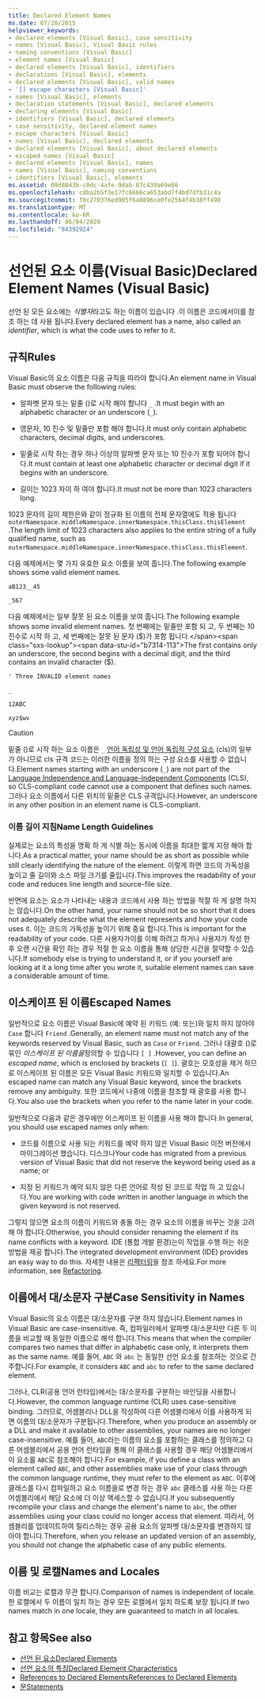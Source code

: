 ```yaml
---
title: Declared Element Names
ms.date: 07/20/2015
helpviewer_keywords:
- declared elements [Visual Basic], case sensitivity
- names [Visual Basic], Visual Basic rules
- naming conventions [Visual Basic]
- element names [Visual Basic]
- declared elements [Visual Basic], identifiers
- declarations [Visual Basic], elements
- declared elements [Visual Basic], valid names
- '[] escape characters [Visual Basic]'
- names [Visual Basic], elements
- declaration statements [Visual Basic], declared elements
- declaring elements [Visual Basic]
- identifiers [Visual Basic], declared elements
- case sensitivity, declared element names
- escape characters [Visual Basic]
- names [Visual Basic], declared elements
- declared elements [Visual Basic], about declared elements
- escaped names [Visual Basic]
- declared elements [Visual Basic], names
- names [Visual Basic], naming conventions
- identifiers [Visual Basic], elements
ms.assetid: 09d8843b-c0dc-4afe-9dab-87c439a69e66
ms.openlocfilehash: cdba2b5f3e17fc6666ca653abd7f4bd7dfb31c4a
ms.sourcegitcommit: f8c270376ed905f6a8896ce0fe25b4f4b38ff498
ms.translationtype: MT
ms.contentlocale: ko-KR
ms.lasthandoff: 06/04/2020
ms.locfileid: "84392924"
---
```

# <a name="declared-element-names-visual-basic"></a><span data-ttu-id="b7314-102">선언된 요소 이름(Visual Basic)</span><span class="sxs-lookup"><span data-stu-id="b7314-102">Declared Element Names (Visual Basic)</span></span>
<span data-ttu-id="b7314-103">선언 된 모든 요소에는 *식별자*라고도 하는 이름이 있습니다 .이 이름은 코드에서이를 참조 하는 데 사용 됩니다.</span><span class="sxs-lookup"><span data-stu-id="b7314-103">Every declared element has a name, also called an *identifier*, which is what the code uses to refer to it.</span></span>  
  
## <a name="rules"></a><span data-ttu-id="b7314-104">규칙</span><span class="sxs-lookup"><span data-stu-id="b7314-104">Rules</span></span>  
 <span data-ttu-id="b7314-105">Visual Basic의 요소 이름은 다음 규칙을 따라야 합니다.</span><span class="sxs-lookup"><span data-stu-id="b7314-105">An element name in Visual Basic must observe the following rules:</span></span>  
  
- <span data-ttu-id="b7314-106">알파벳 문자 또는 밑줄 ()로 시작 해야 합니다 `_` .</span><span class="sxs-lookup"><span data-stu-id="b7314-106">It must begin with an alphabetic character or an underscore (`_`).</span></span>  
  
- <span data-ttu-id="b7314-107">영문자, 10 진수 및 밑줄만 포함 해야 합니다.</span><span class="sxs-lookup"><span data-stu-id="b7314-107">It must only contain alphabetic characters, decimal digits, and underscores.</span></span>  
  
- <span data-ttu-id="b7314-108">밑줄로 시작 하는 경우 하나 이상의 알파벳 문자 또는 10 진수가 포함 되어야 합니다.</span><span class="sxs-lookup"><span data-stu-id="b7314-108">It must contain at least one alphabetic character or decimal digit if it begins with an underscore.</span></span>  
  
- <span data-ttu-id="b7314-109">길이는 1023 자이 하 여야 합니다.</span><span class="sxs-lookup"><span data-stu-id="b7314-109">It must not be more than 1023 characters long.</span></span>  
  
 <span data-ttu-id="b7314-110">1023 문자의 길이 제한은와 같이 정규화 된 이름의 전체 문자열에도 적용 됩니다 `outerNamespace.middleNamespace.innerNamespace.thisClass.thisElement` .</span><span class="sxs-lookup"><span data-stu-id="b7314-110">The length limit of 1023 characters also applies to the entire string of a fully qualified name, such as `outerNamespace.middleNamespace.innerNamespace.thisClass.thisElement`.</span></span>  
  
 <span data-ttu-id="b7314-111">다음 예제에서는 몇 가지 유효한 요소 이름을 보여 줍니다.</span><span class="sxs-lookup"><span data-stu-id="b7314-111">The following example shows some valid element names.</span></span>  
  
 `aB123__45`  
  
 `_567`  
  
 <span data-ttu-id="b7314-112">다음 예제에서는 일부 잘못 된 요소 이름을 보여 줍니다.</span><span class="sxs-lookup"><span data-stu-id="b7314-112">The following example shows some invalid element names.</span></span> <span data-ttu-id="b7314-113">첫 번째에는 밑줄만 포함 되 고, 두 번째는 10 진수로 시작 하 고, 세 번째에는 잘못 된 문자 ($)가 포함 됩니다.</span><span class="sxs-lookup"><span data-stu-id="b7314-113">The first contains only an underscore, the second begins with a decimal digit, and the third contains an invalid character ($).</span></span>  
  
 `' Three INVALID element names`  
  
 `_`  
  
 `12ABC`  
  
 `xyz$wv`  
  
> [!CAUTION]
> <span data-ttu-id="b7314-114">밑줄 ()로 시작 하는 요소 이름은 `_` [언어 독립성 및 언어 독립적 구성 요소](../../../../standard/language-independence-and-language-independent-components.md) (cls)의 일부가 아니므로 cls 규격 코드는 이러한 이름을 정의 하는 구성 요소를 사용할 수 없습니다.</span><span class="sxs-lookup"><span data-stu-id="b7314-114">Element names starting with an underscore (`_`) are not part of the [Language Independence and Language-Independent Components](../../../../standard/language-independence-and-language-independent-components.md) (CLS), so CLS-compliant code cannot use a component that defines such names.</span></span> <span data-ttu-id="b7314-115">그러나 요소 이름에서 다른 위치의 밑줄은 CLS 규격입니다.</span><span class="sxs-lookup"><span data-stu-id="b7314-115">However, an underscore in any other position in an element name is CLS-compliant.</span></span>  
  
### <a name="name-length-guidelines"></a><span data-ttu-id="b7314-116">이름 길이 지침</span><span class="sxs-lookup"><span data-stu-id="b7314-116">Name Length Guidelines</span></span>  
 <span data-ttu-id="b7314-117">실제로는 요소의 특성을 명확 하 게 식별 하는 동시에 이름을 최대한 짧게 지정 해야 합니다.</span><span class="sxs-lookup"><span data-stu-id="b7314-117">As a practical matter, your name should be as short as possible while still clearly identifying the nature of the element.</span></span> <span data-ttu-id="b7314-118">이렇게 하면 코드의 가독성을 높이고 줄 길이와 소스 파일 크기를 줄입니다.</span><span class="sxs-lookup"><span data-stu-id="b7314-118">This improves the readability of your code and reduces line length and source-file size.</span></span>  
  
 <span data-ttu-id="b7314-119">반면에 요소는 요소가 나타내는 내용과 코드에서 사용 하는 방법을 적절 하 게 설명 하지는 않습니다.</span><span class="sxs-lookup"><span data-stu-id="b7314-119">On the other hand, your name should not be so short that it does not adequately describe what the element represents and how your code uses it.</span></span> <span data-ttu-id="b7314-120">이는 코드의 가독성을 높이기 위해 중요 합니다.</span><span class="sxs-lookup"><span data-stu-id="b7314-120">This is important for the readability of your code.</span></span> <span data-ttu-id="b7314-121">다른 사용자가이를 이해 하려고 하거나 사용자가 작성 한 후 오랜 시간을 확인 하는 경우 적절 한 요소 이름을 통해 상당한 시간을 절약할 수 있습니다.</span><span class="sxs-lookup"><span data-stu-id="b7314-121">If somebody else is trying to understand it, or if you yourself are looking at it a long time after you wrote it, suitable element names can save a considerable amount of time.</span></span>  
  
## <a name="escaped-names"></a><span data-ttu-id="b7314-122">이스케이프 된 이름</span><span class="sxs-lookup"><span data-stu-id="b7314-122">Escaped Names</span></span>  
 <span data-ttu-id="b7314-123">일반적으로 요소 이름은 Visual Basic에 예약 된 키워드 (예: 또는)와 일치 하지 않아야 `Case` 합니다 `Friend` .</span><span class="sxs-lookup"><span data-stu-id="b7314-123">Generally, an element name must not match any of the keywords reserved by Visual Basic, such as `Case` or `Friend`.</span></span> <span data-ttu-id="b7314-124">그러나 대괄호 ()로 묶인 *이스케이프 된 이름을*정의할 수 있습니다 `[ ]` .</span><span class="sxs-lookup"><span data-stu-id="b7314-124">However, you can define an *escaped name*, which is enclosed by brackets (`[ ]`).</span></span> <span data-ttu-id="b7314-125">괄호는 모호성을 제거 하므로 이스케이프 된 이름은 모든 Visual Basic 키워드와 일치할 수 있습니다.</span><span class="sxs-lookup"><span data-stu-id="b7314-125">An escaped name can match any Visual Basic keyword, since the brackets remove any ambiguity.</span></span> <span data-ttu-id="b7314-126">또한 코드에서 나중에 이름을 참조할 때 괄호를 사용 합니다.</span><span class="sxs-lookup"><span data-stu-id="b7314-126">You also use the brackets when you refer to the name later in your code.</span></span>  
  
 <span data-ttu-id="b7314-127">일반적으로 다음과 같은 경우에만 이스케이프 된 이름을 사용 해야 합니다.</span><span class="sxs-lookup"><span data-stu-id="b7314-127">In general, you should use escaped names only when:</span></span>  
  
- <span data-ttu-id="b7314-128">코드를 이름으로 사용 되는 키워드를 예약 하지 않은 Visual Basic 이전 버전에서 마이그레이션 했습니다. 디스크나</span><span class="sxs-lookup"><span data-stu-id="b7314-128">Your code has migrated from a previous version of Visual Basic that did not reserve the keyword being used as a name; or</span></span>  
  
- <span data-ttu-id="b7314-129">지정 된 키워드가 예약 되지 않은 다른 언어로 작성 된 코드로 작업 하 고 있습니다.</span><span class="sxs-lookup"><span data-stu-id="b7314-129">You are working with code written in another language in which the given keyword is not reserved.</span></span>  
  
 <span data-ttu-id="b7314-130">그렇지 않으면 요소의 이름이 키워드와 충돌 하는 경우 요소의 이름을 바꾸는 것을 고려해 야 합니다.</span><span class="sxs-lookup"><span data-stu-id="b7314-130">Otherwise, you should consider renaming the element if its name conflicts with a keyword.</span></span> <span data-ttu-id="b7314-131">IDE (통합 개발 환경)는이 작업을 수행 하는 쉬운 방법을 제공 합니다.</span><span class="sxs-lookup"><span data-stu-id="b7314-131">The integrated development environment (IDE) provides an easy way to do this.</span></span> <span data-ttu-id="b7314-132">자세한 내용은 [리팩터링](/visualstudio/ide/refactoring-in-visual-studio)을 참조 하세요.</span><span class="sxs-lookup"><span data-stu-id="b7314-132">For more information, see [Refactoring](/visualstudio/ide/refactoring-in-visual-studio).</span></span>  
  
## <a name="case-sensitivity-in-names"></a><span data-ttu-id="b7314-133">이름에서 대/소문자 구분</span><span class="sxs-lookup"><span data-stu-id="b7314-133">Case Sensitivity in Names</span></span>  
 <span data-ttu-id="b7314-134">Visual Basic의 요소 이름은 대/소문자를 구분 하지 않습니다.</span><span class="sxs-lookup"><span data-stu-id="b7314-134">Element names in Visual Basic are case-insensitive.</span></span> <span data-ttu-id="b7314-135">즉, 컴파일러에서 알파벳 대/소문자만 다른 두 이름을 비교할 때 동일한 이름으로 해석 합니다.</span><span class="sxs-lookup"><span data-stu-id="b7314-135">This means that when the compiler compares two names that differ in alphabetic case only, it interprets them as the same name.</span></span> <span data-ttu-id="b7314-136">예를 들어, `ABC` 와 `abc` 는 동일한 선언 요소를 참조하는 것으로 간주합니다.</span><span class="sxs-lookup"><span data-stu-id="b7314-136">For example, it considers `ABC` and `abc` to refer to the same declared element.</span></span>  
  
 <span data-ttu-id="b7314-137">그러나, CLR(공용 언어 런타임)에서는 대/소문자를 구분하는 바인딩을 사용합니다.</span><span class="sxs-lookup"><span data-stu-id="b7314-137">However, the common language runtime (CLR) uses case-sensitive binding.</span></span> <span data-ttu-id="b7314-138">그러므로, 어셈블리나 DLL을 작성하여 다른 어셈블리에서 이를 사용하게 되면 이름의 대/소문자가 구분됩니다.</span><span class="sxs-lookup"><span data-stu-id="b7314-138">Therefore, when you produce an assembly or a DLL and make it available to other assemblies, your names are no longer case-insensitive.</span></span> <span data-ttu-id="b7314-139">예를 들어, `ABC`라는 이름의 요소를 포함하는 클래스를 정의하고 다른 어셈블리에서 공용 언어 런타임을 통해 이 클래스를 사용할 경우 해당 어셈블리에서 이 요소를 `ABC`로 참조해야 합니다.</span><span class="sxs-lookup"><span data-stu-id="b7314-139">For example, if you define a class with an element called `ABC`, and other assemblies make use of your class through the common language runtime, they must refer to the element as `ABC`.</span></span> <span data-ttu-id="b7314-140">이후에 클래스를 다시 컴파일하고 요소 이름을로 변경 하는 경우 `abc` 클래스를 사용 하는 다른 어셈블리에서 해당 요소에 더 이상 액세스할 수 없습니다.</span><span class="sxs-lookup"><span data-stu-id="b7314-140">If you subsequently recompile your class and change the element's name to `abc`, the other assemblies using your class could no longer access that element.</span></span> <span data-ttu-id="b7314-141">따라서, 어셈블리를 업데이트하여 릴리스하는 경우 공용 요소의 알파벳 대/소문자를 변경하지 않아야 합니다.</span><span class="sxs-lookup"><span data-stu-id="b7314-141">Therefore, when you release an updated version of an assembly, you should not change the alphabetic case of any public elements.</span></span>  
  
## <a name="names-and-locales"></a><span data-ttu-id="b7314-142">이름 및 로캘</span><span class="sxs-lookup"><span data-stu-id="b7314-142">Names and Locales</span></span>  
 <span data-ttu-id="b7314-143">이름 비교는 로캘과 무관 합니다.</span><span class="sxs-lookup"><span data-stu-id="b7314-143">Comparison of names is independent of locale.</span></span> <span data-ttu-id="b7314-144">한 로캘에서 두 이름이 일치 하는 경우 모든 로캘에서 일치 하도록 보장 됩니다.</span><span class="sxs-lookup"><span data-stu-id="b7314-144">If two names match in one locale, they are guaranteed to match in all locales.</span></span>  
  
## <a name="see-also"></a><span data-ttu-id="b7314-145">참고 항목</span><span class="sxs-lookup"><span data-stu-id="b7314-145">See also</span></span>

- [<span data-ttu-id="b7314-146">선언 된 요소</span><span class="sxs-lookup"><span data-stu-id="b7314-146">Declared Elements</span></span>](index.md)
- [<span data-ttu-id="b7314-147">선언 요소의 특징</span><span class="sxs-lookup"><span data-stu-id="b7314-147">Declared Element Characteristics</span></span>](declared-element-characteristics.md)
- [<span data-ttu-id="b7314-148">References to Declared Elements</span><span class="sxs-lookup"><span data-stu-id="b7314-148">References to Declared Elements</span></span>](references-to-declared-elements.md)
- [<span data-ttu-id="b7314-149">문</span><span class="sxs-lookup"><span data-stu-id="b7314-149">Statements</span></span>](../../../language-reference/statements/index.md)
